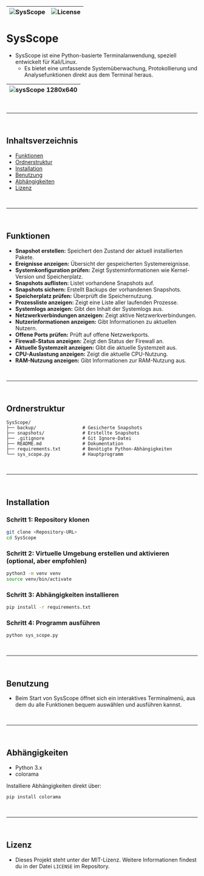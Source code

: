 |![SysScope](https://github.com/bylickilabs/SysScope/actions/workflows/SysScope.yml/badge.svg)|![License](https://img.shields.io/badge/license-MIT-brightgreen.svg)|
|---|---|

# SysScope
  - SysScope ist eine Python-basierte Terminalanwendung, speziell entwickelt für Kali/Linux.
    - Es bietet eine umfassende Systemüberwachung, Protokollierung und Analysefunktionen direkt aus dem Terminal heraus.

|![sysScope 1280x640](https://github.com/user-attachments/assets/c406bdf8-dcde-454c-9e14-077a52515f8b)|
|---|

<br>

---

<br>

## Inhaltsverzeichnis

- [Funktionen](#funktionen)
- [Ordnerstruktur](#ordnerstruktur)
- [Installation](#installation)
- [Benutzung](#benutzung)
- [Abhängigkeiten](#abhängigkeiten)
- [Lizenz](#lizenz)

<br>

---

<br>

## Funktionen

- **Snapshot erstellen:** Speichert den Zustand der aktuell installierten Pakete.
- **Ereignisse anzeigen:** Übersicht der gespeicherten Systemereignisse.
- **Systemkonfiguration prüfen:** Zeigt Systeminformationen wie Kernel-Version und Speicherplatz.
- **Snapshots auflisten:** Listet vorhandene Snapshots auf.
- **Snapshots sichern:** Erstellt Backups der vorhandenen Snapshots.
- **Speicherplatz prüfen:** Überprüft die Speichernutzung.
- **Prozessliste anzeigen:** Zeigt eine Liste aller laufenden Prozesse.
- **Systemlogs anzeigen:** Gibt den Inhalt der Systemlogs aus.
- **Netzwerkverbindungen anzeigen:** Zeigt aktive Netzwerkverbindungen.
- **Nutzerinformationen anzeigen:** Gibt Informationen zu aktuellen Nutzern.
- **Offene Ports prüfen:** Prüft auf offene Netzwerkports.
- **Firewall-Status anzeigen:** Zeigt den Status der Firewall an.
- **Aktuelle Systemzeit anzeigen:** Gibt die aktuelle Systemzeit aus.
- **CPU-Auslastung anzeigen:** Zeigt die aktuelle CPU-Nutzung.
- **RAM-Nutzung anzeigen:** Gibt Informationen zur RAM-Nutzung aus.

<br>

---

<br>

## Ordnerstruktur

```
SysScope/
├── backup/                 # Gesicherte Snapshots
├── snapshots/              # Erstellte Snapshots
├── .gitignore              # Git Ignore-Datei
├── README.md               # Dokumentation
├── requirements.txt        # Benötigte Python-Abhängigkeiten
└── sys_scope.py            # Hauptprogramm
```

<br>

---

<br>

## Installation

### Schritt 1: Repository klonen

```bash
git clone <Repository-URL>
cd SysScope
```

### Schritt 2: Virtuelle Umgebung erstellen und aktivieren (optional, aber empfohlen)

```bash
python3 -m venv venv
source venv/bin/activate
```

### Schritt 3: Abhängigkeiten installieren

```bash
pip install -r requirements.txt
```

### Schritt 4: Programm ausführen

```bash
python sys_scope.py
```

<br>

---

<br>

## Benutzung
   - Beim Start von SysScope öffnet sich ein interaktives Terminalmenü, aus dem du alle Funktionen bequem auswählen und ausführen kannst.

<br>

---

<br>

## Abhängigkeiten

- Python 3.x
- colorama

Installiere Abhängigkeiten direkt über:

```bash
pip install colorama
```

<br>

---

<br>

## Lizenz
   - Dieses Projekt steht unter der MIT-Lizenz. Weitere Informationen findest du in der Datei `LICENSE` im Repository.
